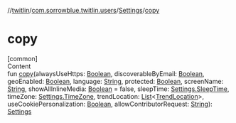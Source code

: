 //[twitlin](../../index.md)/[com.sorrowblue.twitlin.users](../index.md)/[Settings](index.md)/[copy](copy.md)



# copy  
[common]  
Content  
fun [copy](copy.md)(alwaysUseHttps: [Boolean](https://kotlinlang.org/api/latest/jvm/stdlib/kotlin/-boolean/index.html), discoverableByEmail: [Boolean](https://kotlinlang.org/api/latest/jvm/stdlib/kotlin/-boolean/index.html), geoEnabled: [Boolean](https://kotlinlang.org/api/latest/jvm/stdlib/kotlin/-boolean/index.html), language: [String](https://kotlinlang.org/api/latest/jvm/stdlib/kotlin/-string/index.html), protected: [Boolean](https://kotlinlang.org/api/latest/jvm/stdlib/kotlin/-boolean/index.html), screenName: [String](https://kotlinlang.org/api/latest/jvm/stdlib/kotlin/-string/index.html), showAllInlineMedia: [Boolean](https://kotlinlang.org/api/latest/jvm/stdlib/kotlin/-boolean/index.html) = false, sleepTime: [Settings.SleepTime](-sleep-time/index.md), timeZone: [Settings.TimeZone](-time-zone/index.md), trendLocation: [List](https://kotlinlang.org/api/latest/jvm/stdlib/kotlin.collections/-list/index.html)<[TrendLocation](../../com.sorrowblue.twitlin.objects/-trend-location/index.md)>, useCookiePersonalization: [Boolean](https://kotlinlang.org/api/latest/jvm/stdlib/kotlin/-boolean/index.html), allowContributorRequest: [String](https://kotlinlang.org/api/latest/jvm/stdlib/kotlin/-string/index.html)): [Settings](index.md)  



